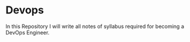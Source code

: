 # Devops
In this Repository I will write all notes of syllabus required for becoming a DevOps Engineer.
